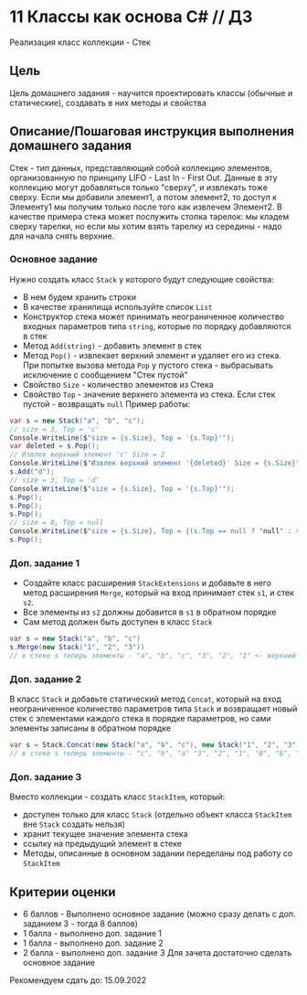 # 11 Классы как основа C# // ДЗ

Реализация класс коллекции - Стек

## Цель
Цель домашнего задания - научится проектировать классы (обычные и статические), создавать в них методы и свойства

## Описание/Пошаговая инструкция выполнения домашнего задания
Стек - тип данных, представляющий собой коллекцию элементов, организованную по принципу LIFO - Last In - First Out.
Данные в эту коллекцию могут добавляться только "сверху", и извлекать тоже сверху. Если мы добавили элемент1, а потом элемент2, то доступ к Элементу1 мы получим только после того как извлечем Элемент2.
В качестве примера стека может послужить стопка тарелок: мы кладем сверху тарелки, но если мы хотим взять тарелку из середины - надо для начала снять верхние.

### Основное задание
Нужно создать класс `Stack` у которого будут следующие свойства:
* В нем будем хранить строки
* В качестве хранилища используйте список `List`
* Конструктор стека может принимать неограниченное количество входных параметров типа `string`, которые по порядку добавляются в стек
* Метод `Add(string)` - добавить элемент в стек
* Метод `Pop()` - извлекает верхний элемент и удаляет его из стека. При попытке вызова метода `Pop` у пустого стека - выбрасывать исключение с сообщением "Стек пустой"
* Свойство `Size` - количество элементов из Стека
* Свойство `Top` - значение верхнего элемента из стека. Если стек пустой - возвращать `null`
Пример работы:
```cs
var s = new Stack("a", "b", "c");
// size = 3, Top = 'c'
Console.WriteLine($"size = {s.Size}, Top = '{s.Top}'");
var deleted = s.Pop();
// Извлек верхний элемент 'c' Size = 2
Console.WriteLine($"Извлек верхний элемент '{deleted}' Size = {s.Size}");
s.Add("d");
// size = 3, Top = 'd'
Console.WriteLine($"size = {s.Size}, Top = '{s.Top}'");
s.Pop();
s.Pop();
s.Pop();
// size = 0, Top = null
Console.WriteLine($"size = {s.Size}, Top = {(s.Top == null ? "null" : s.Top)}");
s.Pop();
```

### Доп. задание 1
* Создайте класс расширения `StackExtensions` и добавьте в него метод расширения `Merge`, который на вход принимает стек `s1`, и стек `s2`.
* Все элементы из `s2` должны добавится в `s1` в обратном порядке
* Сам метод должен быть доступен в класс `Stack`
```cs
var s = new Stack("a", "b", "c")
s.Merge(new Stack("1", "2", "3"))
// в стеке s теперь элементы - "a", "b", "c", "3", "2", "1" <- верхний
```

### Доп. задание 2
В класс `Stack` и добавьте статический метод `Concat`, который на вход неограниченное количество параметров типа `Stack` и возвращает новый стек с элементами каждого стека в порядке параметров, но сами элементы записаны в обратном порядке
```cs
var s = Stack.Concat(new Stack("a", "b", "c"), new Stack("1", "2", "3"), new Stack("А", "Б", "В"));
// в стеке s теперь элементы - "c", "b", "a" "3", "2", "1", "В", "Б", "А" <- верхний
```

### Доп. задание 3
Вместо коллекции - создать класс `StackItem`, который:
* доступен только для класс `Stack` (отдельно объект класса `StackItem` вне `Stack` создать нельзя)
* хранит текущее значение элемента стека
* ссылку на предыдущий элемент в стеке
* Методы, описанные в основном задании переделаны под работу со `StackItem`

## Критерии оценки
* 6 баллов - Выполнено основное задание (можно сразу делать с доп. заданием 3 - тогда 8 баллов)
* 1 балла - выполнено доп. задание 1
* 1 балла - выполнено доп. задание 2
* 2 балла - выполнено доп. задание 3
Для зачета достаточно сделать основное задание

Рекомендуем сдать до: 15.09.2022

